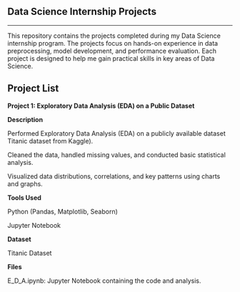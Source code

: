 ## Data Science Internship Projects
----------------------------------------------------------------------
This repository contains the projects completed during my Data Science internship program. The projects focus on hands-on experience in data preprocessing, model development, and performance evaluation. Each project is designed to help me gain practical skills in key areas of Data Science.

## Project List
**Project 1: Exploratory Data Analysis (EDA) on a Public Dataset**

**Description**

Performed Exploratory Data Analysis (EDA) on a publicly available dataset Titanic dataset from Kaggle).

Cleaned the data, handled missing values, and conducted basic statistical analysis.

Visualized data distributions, correlations, and key patterns using charts and graphs.

**Tools Used**

Python (Pandas, Matplotlib, Seaborn)

Jupyter Notebook

**Dataset**

Titanic Dataset

**Files**

E_D_A.ipynb: Jupyter Notebook containing the code and analysis.


